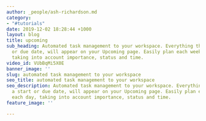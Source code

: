 ```yaml
---
author: _people/ash-richardson.md
category:
- "#tutorials"
date: 2019-12-02 18:28:44 +1000
layout: blog
title: upcoming
sub_heading: Automated task management to your workspace. Everything that has a start
  or due date, will appear on your Upcoming page. Easily plan each week and each day,
  taking into account importance, status and time.
video_id: VUbBqMi5X0E
banner_image: ''
slug: automated task management to your workspace
seo_title: automated task management to your workspace
seo_description: Automated task management to your workspace. Everything that has
  a start or due date, will appear on your Upcoming page. Easily plan each week and
  each day, taking into account importance, status and time.
feature_image: ''

---
```

